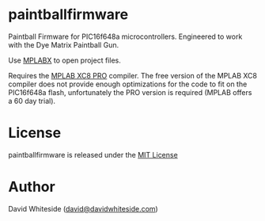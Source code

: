 paintballfirmware
=================

Paintball Firmware for PIC16f648a microcontrollers. Engineered to work with the Dye Matrix Paintball Gun.

Use [MPLABX](https://www.microchip.com/en-us/development-tools-tools-and-software/mplab-x-ide) to open project files.

Requires the [MPLAB XC8 PRO](https://www.microchip.com/en-us/development-tools-tools-and-software/mplab-xc-compilers) compiler.
The free version of the MPLAB XC8 compiler does not provide enough optimizations for the code to fit on the PIC16f648a flash, unfortunately the PRO version is required (MPLAB offers a 60 day trial).


License
=====

paintballfirmware is released under the [MIT License](LICENSE.md)

Author
====

David Whiteside (<david@davidwhiteside.com>)
